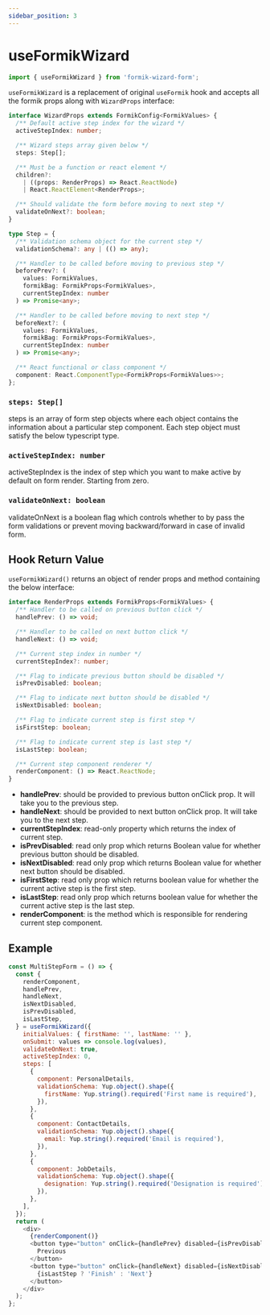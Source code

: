 ```yaml
---
sidebar_position: 3
---
```


# useFormikWizard

```javascript
import { useFormikWizard } from 'formik-wizard-form';
```

`useFormikWizard` is a replacement of original `useFormik` hook and accepts all the formik props along with `WizardProps` interface:

```typescript
interface WizardProps extends FormikConfig<FormikValues> {
  /** Default active step index for the wizard */
  activeStepIndex: number;

  /** Wizard steps array given below */
  steps: Step[];

  /** Must be a function or react element */
  children?:
    | ((props: RenderProps) => React.ReactNode)
    | React.ReactElement<RenderProps>;

  /** Should validate the form before moving to next step */
  validateOnNext?: boolean;
}

type Step = {
  /** Validation schema object for the current step */
  validationSchema?: any | (() => any);

  /** Handler to be called before moving to previous step */
  beforePrev?: (
    values: FormikValues,
    formikBag: FormikProps<FormikValues>,
    currentStepIndex: number
  ) => Promise<any>;

  /** Handler to be called before moving to next step */
  beforeNext?: (
    values: FormikValues,
    formikBag: FormikProps<FormikValues>,
    currentStepIndex: number
  ) => Promise<any>;

  /** React functional or class component */
  component: React.ComponentType<FormikProps<FormikValues>>;
};
```

### `steps: Step[]`

steps is an array of form step objects where each object contains the information about a particular step component. Each step object must satisfy the below typescript type.

### `activeStepIndex: number`

activeStepIndex is the index of step which you want to make active by default on form render. Starting from zero.

### `validateOnNext: boolean`

validateOnNext is a boolean flag which controls whether to by pass the form validations or prevent moving backward/forward in case of invalid form.

## Hook Return Value

`useFormikWizard()` returns an object of render props and method containing the below interface:

```typescript
interface RenderProps extends FormikProps<FormikValues> {
  /** Handler to be called on previous button click */
  handlePrev: () => void;

  /** Handler to be called on next button click */
  handleNext: () => void;

  /** Current step index in number */
  currentStepIndex?: number;

  /** Flag to indicate previous button should be disabled */
  isPrevDisabled: boolean;

  /** Flag to indicate next button should be disabled */
  isNextDisabled: boolean;

  /** Flag to indicate current step is first step */
  isFirstStep: boolean;

  /** Flag to indicate current step is last step */
  isLastStep: boolean;

  /** Current step component renderer */
  renderComponent: () => React.ReactNode;
}
```

- **handlePrev**: should be provided to previous button onClick prop. It will take you to the previous step.
- **handleNext**: should be provided to next button onClick prop. It will take you to the next step.
- **currentStepIndex**: read-only property which returns the index of current step.
- **isPrevDisabled**: read only prop which returns Boolean value for whether previous button should be disabled.
- **isNextDisabled**: read only prop which returns Boolean value for whether next button should be disabled.
- **isFirstStep**: read only prop which returns boolean value for whether the current active step is the first step.
- **isLastStep**: read only prop which returns boolean value for whether the current active step is the last step.
- **renderComponent**: is the method which is responsible for rendering current step component.

## Example

```javascript
const MultiStepForm = () => {
  const {
    renderComponent,
    handlePrev,
    handleNext,
    isNextDisabled,
    isPrevDisabled,
    isLastStep,
  } = useFormikWizard({
    initialValues: { firstName: '', lastName: '' },
    onSubmit: values => console.log(values),
    validateOnNext: true,
    activeStepIndex: 0,
    steps: [
      {
        component: PersonalDetails,
        validationSchema: Yup.object().shape({
          firstName: Yup.string().required('First name is required'),
        }),
      },
      {
        component: ContactDetails,
        validationSchema: Yup.object().shape({
          email: Yup.string().required('Email is required'),
        }),
      },
      {
        component: JobDetails,
        validationSchema: Yup.object().shape({
          designation: Yup.string().required('Designation is required'),
        }),
      },
    ],
  });
  return (
    <div>
      {renderComponent()}
      <button type="button" onClick={handlePrev} disabled={isPrevDisabled}>
        Previous
      </button>
      <button type="button" onClick={handleNext} disabled={isNextDisabled}>
        {isLastStep ? 'Finish' : 'Next'}
      </button>
    </div>
  );
};
```
